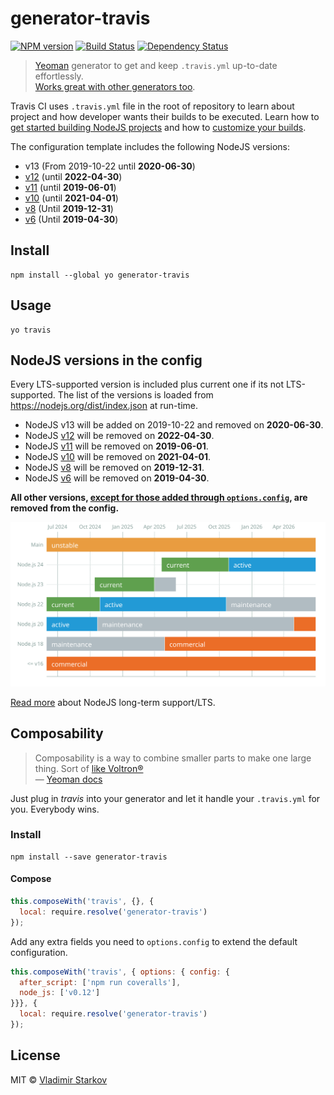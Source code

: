 # generator-travis

[![NPM version][npm-image]][npm-url]
[![Build Status][travis-image]][travis-url]
[![Dependency Status][depstat-image]][depstat-url]

> [Yeoman][yo] generator to get and keep `.travis.yml` up-to-date effortlessly.  
> [Works great with other generators too](#composability).

Travis CI uses `.travis.yml` file in the root of repository to learn about project and how developer wants their builds to be executed. Learn how to [get started building NodeJS projects][nodejs-get-started] and how to [customize your builds][travis-customize].

The configuration template includes the following NodeJS versions:

* v13 (From 2019-10-22 until **2020-06-30**)
* [v12][node-12] (until **2022-04-30**)
* [v11][node-11] (until **2019-06-01**)
* [v10][node-10] (until **2021-04-01**)
* [v8][node-8] (Until **2019-12-31**)
* [v6][node-6] (Until **2019-04-30**)

[yo]: http://yeoman.io/
[nodejs-get-started]: http://docs.travis-ci.com/user/languages/javascript-with-nodejs/
[travis-customize]: http://docs.travis-ci.com/user/customizing-the-build/

## Install

    npm install --global yo generator-travis

## Usage

    yo travis

## NodeJS versions in the config

Every LTS-supported version is included plus current one if its not LTS-supported.
The list of the versions is loaded from <https://nodejs.org/dist/index.json> at
run-time.

* NodeJS v13 will be added on 2019-10-22 and removed on **2020-06-30**.
* NodeJS [v12][node-12] will be removed on **2022-04-30**.
* NodeJS [v11][node-11] will be removed on **2019-06-01**.
* NodeJS [v10][node-10] will be removed on **2021-04-01**.
* NodeJS [v8][node-8] will be removed on **2019-12-31**.
* NodeJS [v6][node-6] will be removed on **2019-04-30**.

**All other versions, [except for those added through `options.config`](#compose),
are removed from the config.**

[![NodeJS LTS Timeline][node-lts-image]][node-lts-url]

[Read more][node-lts-url] about NodeJS long-term support/LTS.

## Composability

> Composability is a way to combine smaller parts to make one large thing. Sort of [like Voltron®][voltron]  
> — [Yeoman docs](http://yeoman.io/authoring/composability.html)

Just plug in _travis_ into your generator and let it handle your `.travis.yml` for you. Everybody wins.

### Install

    npm install --save generator-travis

#### Compose

```js
this.composeWith('travis', {}, {
  local: require.resolve('generator-travis')
});
```

Add any extra fields you need to `options.config` to extend the default configuration.

```js
this.composeWith('travis', { options: { config: {
  after_script: ['npm run coveralls'],
  node_js: ['v0.12']
}}}, {
  local: require.resolve('generator-travis')
});
```

[voltron]: http://25.media.tumblr.com/tumblr_m1zllfCJV21r8gq9go11_250.gif

## License

MIT © [Vladimir Starkov](https://iamstarkov.com)

[npm-url]: https://npmjs.org/package/generator-travis
[npm-image]: https://img.shields.io/npm/v/generator-travis.svg?style=flat-square

[travis-url]: https://travis-ci.org/iamstarkov/generator-travis
[travis-image]: https://img.shields.io/travis/iamstarkov/generator-travis.svg?style=flat-square

[depstat-url]: https://david-dm.org/iamstarkov/generator-travis
[depstat-image]: https://david-dm.org/iamstarkov/generator-travis.svg?style=flat-square

[node-lts-url]: https://github.com/nodejs/Release
[node-lts-image]: https://raw.githubusercontent.com/nodejs/Release/master/schedule.svg?sanitize=true

[node-12]: https://nodejs.org/download/release/latest-v12.x/
[node-11]: https://nodejs.org/download/release/latest-v11.x/
[node-10]: https://nodejs.org/download/release/latest-v10.x/
[node-8]: https://nodejs.org/download/release/latest-carbon/
[node-6]: https://nodejs.org/download/release/latest-boron/

[travis]: https://travis-ci.org/
